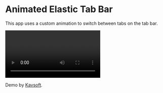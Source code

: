 # Animated Elastic Tab Bar

This app uses a custom animation to switch between tabs on the tab bar.

![](AnimatedElasticTabBar.mov)

Demo by [Kavsoft](https://youtu.be/gdvqqKJf3K8). 

